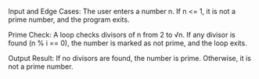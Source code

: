 Input and Edge Cases:
The user enters a number n.
If n <= 1, it is not a prime number, and the program exits.

Prime Check:
A loop checks divisors of n from 2 to √n.
If any divisor is found (n % i == 0), the number is marked as not prime, and the loop exits.

Output Result:
If no divisors are found, the number is prime.
Otherwise, it is not a prime number.
